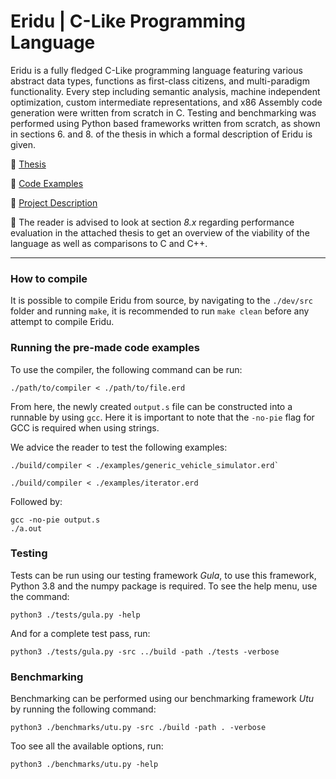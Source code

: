 # Eridu | C-Like Programming Language
Eridu is a fully fledged C-Like programming language featuring various abstract data types, functions as first-class citizens, and multi-paradigm functionality. Every step including semantic analysis, machine independent optimization, custom intermediate representations, and x86 Assembly code generation were written from scratch in C. Testing and benchmarking was performed using Python based frameworks written from scratch, as shown in sections 6. and 8. of the thesis in which a formal description of Eridu is given. 

:pushpin: [Thesis](https://github.com/frederikgram/eridu/blob/master/Thesis.pdf)

:pushpin: [Code Examples](https://github.com/frederikgram/eridu/tree/master/examples)

:pushpin: [Project Description](https://github.com/frederikgram/eridu/blob/master/projectdescription.pdf)

:speech_balloon: The reader is advised to look at section _8.x_ regarding performance evaluation in the attached thesis to get an overview of the viability of the language as well as comparisons to C and C++.

---

### How to compile
It is possible to compile Eridu from source, by navigating to the `./dev/src` folder and running `make`, it is recommended to run `make clean` before any attempt to compile Eridu. 
### Running the pre-made code examples
To use the compiler, the following command can be run:
```
./path/to/compiler < ./path/to/file.erd
```

From here, the newly created `output.s` file can be constructed into a runnable by using `gcc`. Here it is important to note that the `-no-pie` flag for GCC is required when using strings.

We advice the reader to test the following examples:
```
./build/compiler < ./examples/generic_vehicle_simulator.erd`

./build/compiler < ./examples/iterator.erd
```
Followed by:

```
gcc -no-pie output.s
./a.out
```
### Testing
Tests can be run using our testing framework _Gula_, to use this framework, Python 3.8 and the numpy package is required. To see the help menu, use the command:

```
python3 ./tests/gula.py -help
```

And for a complete test pass, run:

```
python3 ./tests/gula.py -src ../build -path ./tests -verbose
```

### Benchmarking
Benchmarking can be performed using our benchmarking framework _Utu_ by running the following command:
```
python3 ./benchmarks/utu.py -src ./build -path . -verbose
```

Too see all the available options, run:

```
python3 ./benchmarks/utu.py -help
```
